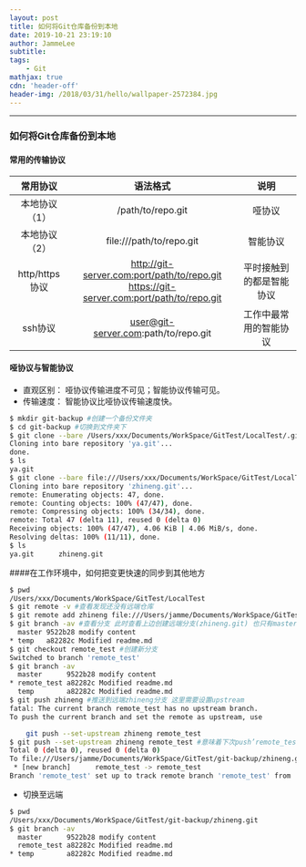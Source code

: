 ```yaml
---
layout: post
title: 如何将Git仓库备份到本地
date: 2019-10-21 23:19:10
author: JammeLee
subtitle: 
tags: 
	- Git
mathjax: true
cdn: 'header-off'
header-img: /2018/03/31/hello/wallpaper-2572384.jpg
---
```

---------------------------------------------------------
### 如何将Git仓库备份到本地
#### 常用的传输协议

| 常用协议 | 语法格式 | 说明 |
| :----------: | :----------: | :----------: |
| 本地协议（1） | /path/to/repo.git | 哑协议 |
| 本地协议（2） | file:///path/to/repo.git | 智能协议 |
| http/https协议 | http://git-server.com:port/path/to/repo.git<br>https://git-server.com:port/path/to/repo.git | 平时接触到的都是智能协议 |
| ssh协议 | user@git-server.com:path/to/repo.git | 工作中最常用的智能协议 |

#### 哑协议与智能协议
* 直观区别： 哑协议传输进度不可见；智能协议传输可见。
* 传输速度： 智能协议比哑协议传输速度快。


```bash
$ mkdir git-backup #创建一个备份文件夹
$ cd git-backup #切换到文件夹下
$ git clone --bare /Users/xxx/Documents/WorkSpace/GitTest/LocalTest/.git ya.git #使用哑协议 克隆一个不带工作区的仓库
Cloning into bare repository 'ya.git'...
done.
$ ls
ya.git
$ git clone --bare file:///Users/xxx/Documents/WorkSpace/GitTest/LocalTest/.git zhineng.git #使用智能协议 克隆一个不带工作区的仓库（智能协议传输不仅有打包，还有压缩，所以传输速度快）
Cloning into bare repository 'zhineng.git'...
remote: Enumerating objects: 47, done.
remote: Counting objects: 100% (47/47), done.
remote: Compressing objects: 100% (34/34), done.
remote: Total 47 (delta 11), reused 0 (delta 0)
Receiving objects: 100% (47/47), 4.06 KiB | 4.06 MiB/s, done.
Resolving deltas: 100% (11/11), done.
$ ls
ya.git      zhineng.git
```
####在工作环境中，如何把变更快速的同步到其他地方

```bash
$ pwd
/Users/xxx/Documents/WorkSpace/GitTest/LocalTest
$ git remote -v #查看发现还没有远端仓库
$ git remote add zhineng file:///Users/jamme/Documents/WorkSpace/GitTest/git-backup/zhineng.git #使用智能协议创建远端仓库 仓库名zhineng
$ git branch -av #查看分支 此时查看上边创建远端分支(zhineng.git) 也只有master和temp分支
  master 9522b28 modify content
* temp   a82282c Modified readme.md
$ git checkout remote_test #创建新分支
Switched to branch 'remote_test'
$ git branch -av
  master      9522b28 modify content
* remote_test a82282c Modified readme.md
  temp        a82282c Modified readme.md
$ git push zhineng #推送到远端zhineng分支 这里需要设置upstream
fatal: The current branch remote_test has no upstream branch.
To push the current branch and set the remote as upstream, use

    git push --set-upstream zhineng remote_test
$ git push --set-upstream zhineng remote_test #意味着下次push’remote_test‘分支到’zhineng‘分支就不用再设置
Total 0 (delta 0), reused 0 (delta 0)
To file:///Users/jamme/Documents/WorkSpace/GitTest/git-backup/zhineng.git
 * [new branch]      remote_test -> remote_test
Branch 'remote_test' set up to track remote branch 'remote_test' from 'zhineng'.
```

* 切换至远端

```bash
$ pwd
/Users/xxx/Documents/WorkSpace/GitTest/git-backup/zhineng.git
$ git branch -av
  master      9522b28 modify content
  remote_test a82282c Modified readme.md
* temp        a82282c Modified readme.md
```







